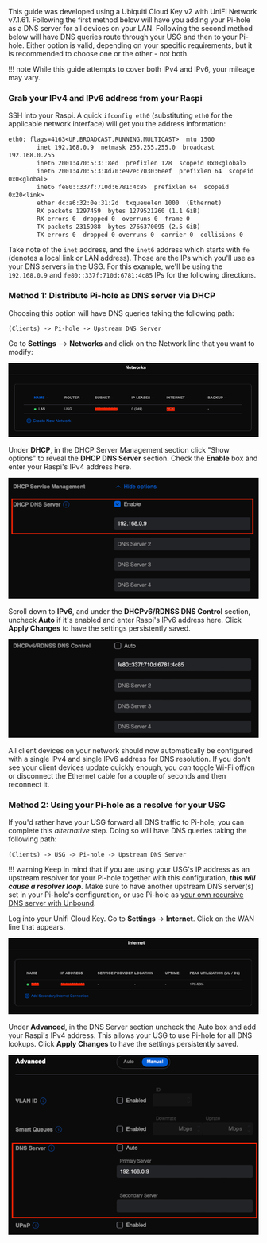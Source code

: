 This guide was developed using a Ubiquiti Cloud Key v2 with UniFi Network v7.1.61. Following the first method below will have you adding your Pi-hole as a DNS server for all devices on your LAN. Following the second method below will have DNS queries route through your USG and then to your Pi-hole. Either option is valid, depending on your specific requirements, but it is recommended to choose one or the other - not both.

!!! note
    While this guide attempts to cover both IPv4 and IPv6, your mileage may vary.

### Grab your IPv4 and IPv6 address from your Raspi

SSH into your Raspi. A quick `ifconfig eth0` (substituting `eth0` for the applicable network interface) will get you the address information:

```
eth0: flags=4163<UP,BROADCAST,RUNNING,MULTICAST>  mtu 1500
        inet 192.168.0.9  netmask 255.255.255.0  broadcast 192.168.0.255
        inet6 2001:470:5:3::8ed  prefixlen 128  scopeid 0x0<global>
        inet6 2001:470:5:3:8d70:e92e:7030:6eef  prefixlen 64  scopeid 0x0<global>
        inet6 fe80::337f:710d:6781:4c85  prefixlen 64  scopeid 0x20<link>
        ether dc:a6:32:0e:31:2d  txqueuelen 1000  (Ethernet)
        RX packets 1297459  bytes 1279521260 (1.1 GiB)
        RX errors 0  dropped 0  overruns 0  frame 0
        TX packets 2315988  bytes 2766370095 (2.5 GiB)
        TX errors 0  dropped 0 overruns 0  carrier 0  collisions 0
```

Take note of the `inet` address, and the `inet6` address which starts with `fe` (denotes a local link or LAN address). Those are the IPs which you'll use as your DNS servers in the USG. For this example, we'll be using the `192.168.0.9` and `fe80::337f:710d:6781:4c85` IPs for the following directions.

### Method 1: Distribute Pi-hole as DNS server via DHCP

Choosing this option will have DNS queries taking the following path:

```
(Clients) -> Pi-hole -> Upstream DNS Server
```

Go to **Settings** --> **Networks** and click on the Network line that you want to modify:

![Screenshot of USG LAN](../images/routers/usg-lan.png)

Under **DHCP**, in the DHCP Server Management section click "Show options" to reveal the **DHCP DNS Server** section. Check the **Enable** box and enter your Raspi's IPv4 address here.

![Screenshot of USG LAN DHCP settings](../images/routers/usg-lan-dhcp.png)

Scroll down to **IPv6**, and under the **DHCPv6/RDNSS DNS Control** section, uncheck **Auto** if it's enabled and enter Raspi's IPv6 address here. Click **Apply Changes** to have the settings persistently saved.

![Screenshot of USG LAN DHCPv6 settings](../images/routers/usg-lan-dhcpv6.png)

All client devices on your network should now automatically be configured with a single IPv4 and single IPv6 address for DNS resolution. If you don't see your client devices update quickly enough, you *can* toggle Wi-Fi off/on or disconnect the Ethernet cable for a couple of seconds and then reconnect it.

### Method 2: Using your Pi-hole as a resolve for your USG

If you'd rather have your USG forward all DNS traffic to Pi-hole, you can complete this *alternative* step. Doing so will have DNS queries taking the following path:

```
(Clients) -> USG -> Pi-hole -> Upstream DNS Server
```

!!! warning
    Keep in mind that if you are using your USG's IP address as an upstream resolver for your Pi-hole together with this configuration, ***this will cause a resolver loop***. Make sure to have another upstream DNS server(s) set in your Pi-hole's configuration, or use Pi-hole as [your own recursive DNS server with Unbound](https://docs.pi-hole.net/guides/dns/unbound/?h=unbound#configure-unbound).

Log into your Unifi Cloud Key. Go to **Settings** -> **Internet**. Click on the WAN line that appears.

![Screenshot of USG WAN](../images/routers/usg-wan.png)

Under **Advanced**, in the DNS Server section uncheck the Auto box and add your Raspi's IPv4 address. This allows your USG to use Pi-hole for all DNS lookups. Click **Apply Changes** to have the settings persistently saved.

![Screenshot of USG WAN Advanced settings](../images/routers/usg-wan-advanced.png)
